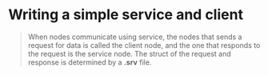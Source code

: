# Writing a simple service and client

> When nodes communicate using service, the nodes that sends a request for data is called the client node,
> and the one that responds to the request is the service node. The struct of the request and response
> is determined by a **.srv** file.

